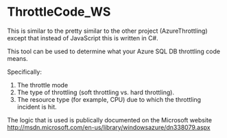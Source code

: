 ThrottleCode_WS
===============

This is similar to the pretty similar to the other project (AzureThrottling) except that instead of JavaScript this is written in C#. 

This tool can be used to determine what your Azure SQL DB throttling code means. 

Specifically: 
1. The throttle mode
2. The type of throttling (soft throttling vs. hard throttling).
2. The resource type (for example, CPU) due to which the throttling incident is hit.

The logic that is used is publically documented on the Microsoft website
http://msdn.microsoft.com/en-us/library/windowsazure/dn338079.aspx

